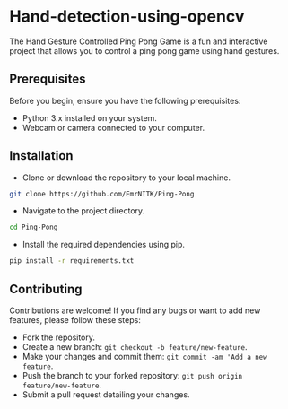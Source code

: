 # Hand-detection-using-opencv
The Hand Gesture Controlled Ping Pong Game is a fun and interactive project that allows you to control a ping pong game using hand gestures.
## Prerequisites
Before you begin, ensure you have the following prerequisites:

* Python 3.x installed on your system.
* Webcam or camera connected to your computer.

## Installation
* Clone or download the repository to your local machine.
```bash
git clone https://github.com/EmrNITK/Ping-Pong
```
* Navigate to the project directory.
```bash
cd Ping-Pong
```
* Install the required dependencies using pip.
```bash
pip install -r requirements.txt
```

## Contributing
Contributions are welcome! If you find any bugs or want to add new features, please follow these steps:

* Fork the repository.
* Create a new branch: `git checkout -b feature/new-feature`.
* Make your changes and commit them: `git commit -am 'Add a new feature`.
* Push the branch to your forked repository: `git push origin feature/new-feature`.
* Submit a pull request detailing your changes.


